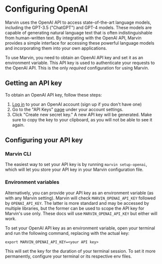 # Configuring OpenAI

Marvin uses the OpenAI API to access state-of-the-art language models, including the GPT-3.5 ("ChatGPT") and GPT-4 models. These models are capable of generating natural language text that is often indistinguishable from human-written text. By integrating with the OpenAI API, Marvin provides a simple interface for accessing these powerful language models and incorporating them into your own applications.

To use Marvin, you need to obtain an OpenAI API key and set it as an environment variable. This API key is used to authenticate your requests to the OpenAI API. This is the only *required* configuration for using Marvin.


## Getting an API key
To obtain an OpenAI API key, follow these steps:

1. [Log in](https://platform.openai.com/) to your an OpenAI account (sign up if you don't have one)
2. Go to the "API Keys" [page](https://platform.openai.com/account/api-keys) under your account settings.
3. Click "Create new secret key." A new API key will be generated. Make sure to copy the key to your clipboard, as you will not be able to see it again.

## Configuring your API key

### Marvin CLI

The easiest way to set your API key is by running `marvin setup-openai`, which will let you store your API key in your Marvin configuration file. 

### Environment variables
Alternatively, you can provide your API key as an environment variable (as with any Marvin setting). Marvin will check `MARVIN_OPENAI_API_KEY` followed by `OPENAI_API_KEY`. The latter is more standard and may be accessed by multiple libraries, but the former can be used to scope the API key for Marvin's use only. These docs will use `MARVIN_OPENAI_API_KEY` but either will work.

To set your OpenAI API key as an environment variable, open your terminal and run the following command, replacing <your API key> with the actual key:
```shell
export MARVIN_OPENAI_API_KEY=<your API key>
```

This will set the key for the duration of your terminal session. To set it more permanently, configure your terminal or its respective env files.
